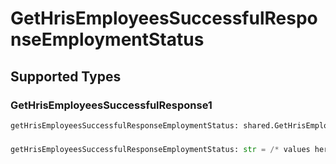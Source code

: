 # GetHrisEmployeesSuccessfulResponseEmploymentStatus


## Supported Types

### GetHrisEmployeesSuccessfulResponse1

```python
getHrisEmployeesSuccessfulResponseEmploymentStatus: shared.GetHrisEmployeesSuccessfulResponse1 = /* values here */
```

### 

```python
getHrisEmployeesSuccessfulResponseEmploymentStatus: str = /* values here */
```

